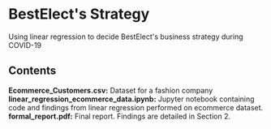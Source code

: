 # BestElect's Strategy
Using linear regression to decide BestElect's business strategy during COVID-19

## Contents
**Ecommerce_Customers.csv:** Dataset for a fashion company
**linear_regression_ecommerce_data.ipynb:** Jupyter notebook containing code and findings from linear regression performed on ecommerce dataset.
**formal_report.pdf:** Final report. Findings are detailed in Section 2.
